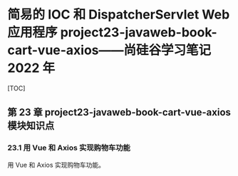 # 简易的 IOC 和 DispatcherServlet Web 应用程序 project23-javaweb-book-cart-vue-axios——尚硅谷学习笔记 2022 年

[TOC]

## 第 23 章 project23-javaweb-book-cart-vue-axios 模块知识点

### 23.1 用 Vue 和 Axios 实现购物车功能

用 Vue 和 Axios 实现购物车功能。
